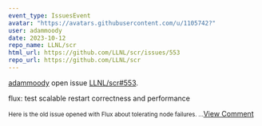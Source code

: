 ```yaml
---
event_type: IssuesEvent
avatar: "https://avatars.githubusercontent.com/u/1105742?"
user: adammoody
date: 2023-10-12
repo_name: LLNL/scr
html_url: https://github.com/LLNL/scr/issues/553
repo_url: https://github.com/LLNL/scr
---
```


<a href='https://github.com/adammoody' target='_blank'>adammoody</a> open issue <a href='https://github.com/LLNL/scr/issues/553' target='_blank'>LLNL/scr#553</a>.

<p>flux: test scalable restart correctness and performance</p><small>Here is the old issue opened with Flux about tolerating node failures....</small><a href='https://github.com/LLNL/scr/issues/553' target='_blank'>View Comment</a>